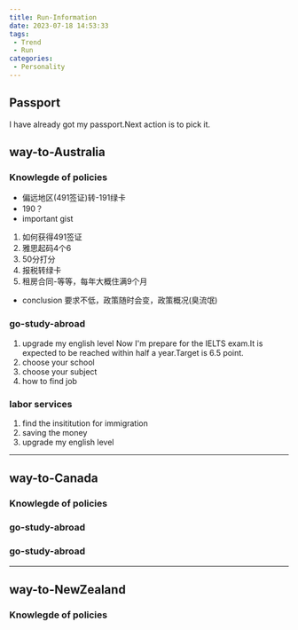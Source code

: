 ```yaml
---
title: Run-Information
date: 2023-07-18 14:53:33
tags:
 - Trend
 - Run
categories:
 - Personality
---
```

## Passport
I have already got my passport.Next action is to pick it.
## way-to-Australia
### Knowlegde of policies
 - 偏远地区(491签证)转-191绿卡
 - 190？
 - important gist
1. 如何获得491签证
2. 雅思起码4个6
3. 50分打分
4. 报税转绿卡
5. 租房合同-等等，每年大概住满9个月
 - conclusion
要求不低，政策随时会变，政策概况(臭流氓)
### go-study-abroad
1. upgrade my english level
Now I'm prepare for the IELTS exam.It is expected to be reached within half a year.Target is 6.5 point.
2. choose your school
3. choose your subject
4. how to find job
### labor services
1. find the insititution for immigration
2. saving the money
3. upgrade my english level
----------------------------------
## way-to-Canada
### Knowlegde of policies
### go-study-abroad
### go-study-abroad
-----------------------------------
## way-to-NewZealand
### Knowlegde of policies